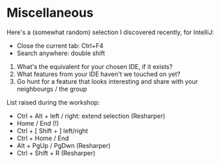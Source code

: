 # Miscellaneous

Here's a (somewhat random) selection I discovered recently, for IntelliJ:
* Close the current tab: Ctrl+F4
* Search anywhere: double shift

1. What's the equivalent for your chosen IDE, if it exists?
1. What features from your IDE haven't we touched on yet?
1. Go hunt for a feature that looks interesting and share with your neighbourgs / the group

List raised during the workshop:
* Ctrl + Alt + left / right: extend selection (Resharper)
* Home / End (!)
* Ctrl + [ Shift + ] left/right
* Ctrl + Home / End
* Alt + PgUp / PgDwn (Resharper)
* Ctrl + Shift + R (Resharper)
